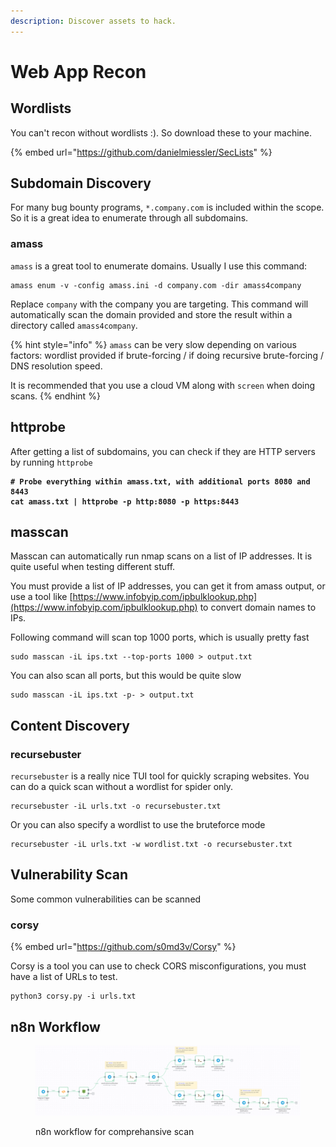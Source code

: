 ```yaml
---
description: Discover assets to hack.
---
```


# Web App Recon

## Wordlists

You can't recon without wordlists :). So download these to your machine.

{% embed url="https://github.com/danielmiessler/SecLists" %}

## Subdomain Discovery

For many bug bounty programs, `*.company.com` is included within the scope. So it is a great idea to enumerate through all subdomains.

### amass

`amass` is a great tool to enumerate domains. Usually I use this command:

```shell
amass enum -v -config amass.ini -d company.com -dir amass4company
```

Replace `company` with the company you are targeting. This command will automatically scan the domain provided and store the result within a directory called `amass4company`.

{% hint style="info" %}
`amass` can be very slow depending on various factors: wordlist provided if brute-forcing / if doing recursive brute-forcing / DNS resolution speed.

It is recommended that you use a cloud VM along with `screen` when doing scans.
{% endhint %}

## httprobe

After getting a list of subdomains, you can check if they are HTTP servers by running `httprobe`

<pre class="language-shell"><code class="lang-shell"><strong># Probe everything within amass.txt, with additional ports 8080 and 8443
</strong><strong>cat amass.txt | httprobe -p http:8080 -p https:8443
</strong></code></pre>

## masscan

Masscan can automatically run nmap scans on a list of IP addresses. It is quite useful when testing different stuff.

You must provide a list of IP addresses, you can get it from amass output, or use a tool like [https://www.infobyip.com/ipbulklookup.php](https://www.infobyip.com/ipbulklookup.php) to convert domain names to IPs.

Following command will scan top 1000 ports, which is usually pretty fast

```shell
sudo masscan -iL ips.txt --top-ports 1000 > output.txt
```

You can also scan all ports, but this would be quite slow

```shell
sudo masscan -iL ips.txt -p- > output.txt
```

## Content Discovery

### recursebuster

`recursebuster` is a really nice TUI tool for quickly scraping websites. You can do a quick scan without a wordlist for spider only.

```shell
recursebuster -iL urls.txt -o recursebuster.txt
```

Or you can also specify a wordlist to use the bruteforce mode

```shell
recursebuster -iL urls.txt -w wordlist.txt -o recursebuster.txt
```

## Vulnerability Scan

Some common vulnerabilities can be scanned

### corsy

{% embed url="https://github.com/s0md3v/Corsy" %}

Corsy is a tool you can use to check CORS misconfigurations, you must have a list of URLs to test.

```shell
python3 corsy.py -i urls.txt
```

## n8n Workflow

<figure><img src="../.gitbook/assets/CleanShot 2023-01-10 at 16.55.27.png" alt=""><figcaption><p>n8n workflow for comprehansive scan</p></figcaption></figure>
